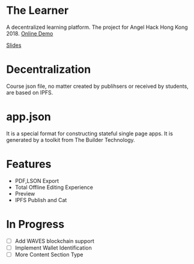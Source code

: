 # The Learner
A decentralized learning platform. The project for Angel Hack Hong Kong 2018. [Online Demo](https://thebuilder.hk/board/web/?project_id=1TzGkkrJqV#!/app/entrance)

[Slides](https://docs.google.com/presentation/d/1Ue27A41UhdkPX4MAqewQdKxhQjvyYf6l5I1qaEz187M/edit?usp=sharing)


# Decentralization
Course json file, no matter created by publihsers or received by students, are based on IPFS.

# app.json
It is a special format for constructing stateful single page apps. It is generated by a toolkit from The Builder Technology.

# Features
* PDF,LSON Export
* Total Offline Editing Experience
* Preview
* IPFS Publish and Cat

# In Progress
- [ ] Add WAVES blockchain support
- [ ] Implement Wallet Identification
- [ ] More Content Section Type
